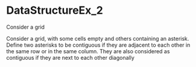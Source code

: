 # DataStructureEx_2
Consider a grid

Consider a grid, with some cells empty and others containing an asterisk. Define two asterisks 
to be contiguous if they are adjacent to each other in the same row or in the same column. They 
are also considered as contiguous if they are next to each other diagonally
